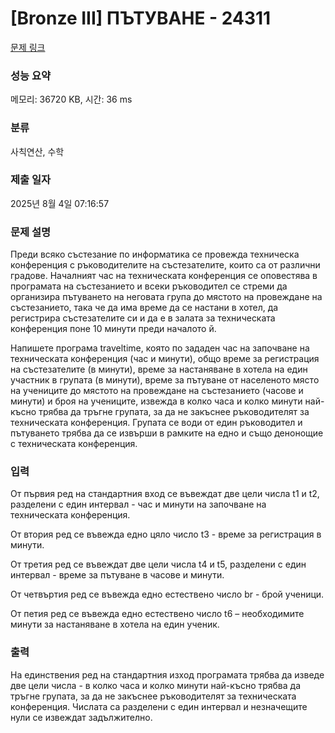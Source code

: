 # [Bronze III] ПЪТУВАНЕ - 24311 

[문제 링크](https://www.acmicpc.net/problem/24311) 

### 성능 요약

메모리: 36720 KB, 시간: 36 ms

### 분류

사칙연산, 수학

### 제출 일자

2025년 8월 4일 07:16:57

### 문제 설명

<p>Преди всяко състезание по информатика се провежда техническа конференция с ръководителите на състезателите, които са от различни градове. Началният час на техническата конференция се оповестява в програмата на състезанието и всеки ръководител се стреми да организира пътуването на неговата група до мястото на провеждане на състезанието, така че да има време да се настани в хотел, да регистрира състезателите си и да е в залата за техническата конференция поне 10 минути преди началото й.</p>

<p>Напишете програма traveltime, която по зададен час на започване на техническата конференция (час и минути), общо време за регистрация на състезателите (в минути), време за настаняване в хотела на един участник в групата (в минути), време за пътуване от населеното място на учениците до мястото на провеждане на състезанието (часове и минути) и броя на учениците, извежда в колко часа и колко минути най-късно трябва да тръгне групата, за да не закъснее ръководителят за техническата конференция. Групата се води от един ръководител и пътуването трябва да се извърши в рамките на едно и също денонощие с техническата конференция.</p>

### 입력 

 <p>От първия ред на стандартния вход се въвеждат две цели числа t1 и t2, разделени с един интервал - час и минути на започване на техническата конференция.</p>

<p>От втория ред се въвежда едно цяло число t3 - време за регистрация в минути.</p>

<p>От третия ред се въвеждат две цели числа t4 и t5, разделени с един интервал - време за пътуване в часове и минути.</p>

<p>От четвъртия ред се въвежда едно естествено число br - брой ученици.</p>

<p>От петия ред се въвежда едно естествено число t6 – необходимите минути за настаняване в хотела на един ученик.</p>

### 출력 

 <p>На единствения ред на стандартния изход програмата трябва да изведе две цели числа - в колко часа и колко минути най-късно трябва да тръгне групата, за да не закъснее ръководителят за техническата конференция. Числата са разделени с един интервал и незначещите нули се извеждат задължително.</p>

